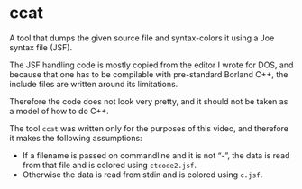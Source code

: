 # ccat

A tool that dumps the given source file and syntax-colors
it using a Joe syntax file (JSF).

The JSF handling code is mostly copied from
the editor I wrote for DOS, and because that one
has to be compilable with pre-standard Borland C++,
the include files are written around its limitations.

Therefore the code does not look very pretty,
and it should not be taken as a model of how to do C++.

The tool `ccat` was written only for the purposes of this video,
and therefore it makes the following assumptions:

* If a filename is passed on commandline and it is not “-”, the data is read from that file and is colored using `ctcode2.jsf`.
* Otherwise the data is read from stdin and is colored using `c.jsf`.
